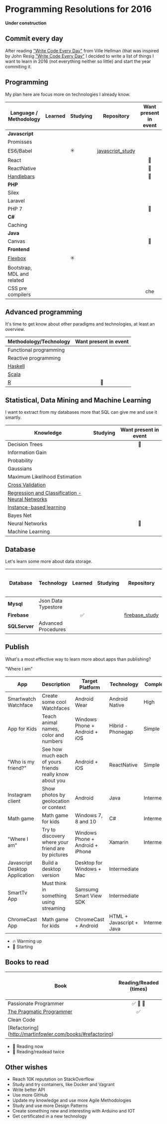 # Programming Resolutions for 2016

**Under construction**

## Commit every day

After reading ["Write Code Every Day"](https://medium.com/@efexen/write-code-every-day-aab8c7c192f5#.il9ia02kd) from Ville Hellman (that was inspired by John Resig ["Write Code Every Day"](http://ejohn.org/blog/write-code-every-day/) I decided to write a list of things I want to learn in 2016 (not everything neither so little) and start the year commiting it.


## Programming

My plan here are focus more on technologies I already  know.

Language / Methodology | Learned | Studying | Repository | Want present in event
-----------------------|:-------:|:---------|:----------:|:---------------------:
**Javascript** |  |  |  
Promisses |  |  | |  
ES6/Babel |  |  :eight_spoked_asterisk: | [javascript_study](https://github.com/TiagoGouvea/javascript_study) |  
React |  | |  | :loudspeaker: 
ReactNative | |   | | :loudspeaker: 
[Handlebars](http://handlebarsjs.com/) |  | | |  :loudspeaker: 
**PHP** |  |  | |  
Silex |  |  | |  
Laravel |  |  | |  
PHP 7 |  |  |  |  :loudspeaker: 
**C#** |  |  | |  
Caching | |  | |  
**Java** | |  | |  
Canvas | |   | |  :loudspeaker: 
**Frontend** | |  | |  
[Flexbox](https://css-tricks.com/snippets/css/a-guide-to-flexbox/) |  |  :eight_spoked_asterisk:  |  |
Bootstrap, MDL and related | |  | |  
CSS pre compilers |  |  | |  che


## Advanced programming

It's time to get know about other paradigms and technologies, at least an overview.

Methodology/Technology | Want present in event
-----------------------|:--:|
Functional programming | |
Reactive programming | |
[Haskell](https://www.haskell.org/) | |
[Scala](http://www.scala-lang.org/) | |
[R](https://www.r-project.org/) | :loudspeaker: |


## Statistical, Data Mining and Machine Learning

I want to extract from my databases more that SQL can give me and use it smartly.

Knowledge | Studying | Want present in event
----------|:--------:|:---------------------:
Decision Trees |     | :loudspeaker: |
Information Gain | | | 
Probability | | | 
Gaussians | | | 
Maximum Likelihood Estimation  | | | 
[Cross Validation](http://www.autonlab.org/tutorials/overfit10.pdf) | | | 
[Regression and Classification - Neural Networks](http://www.autonlab.org/tutorials/neural13.pdf) | | |
[Instance-based learning](http://www.autonlab.org/tutorials/mbl08.pdf) | | |
Bayes Net | | |
Neural Networks |  |  :loudspeaker: | 
Machine Learning | | | 


## Database

Let's learn some more about data storage.

Database | Technology | Learned | Studying | Repository | Want present in event
---------|------------|:-------:|:--------:|:----------:|:--------------------:
**Mysql** | Json Data Typestore | |  | | :loudspeaker:
**Firebase** |        | :white_check_mark: |  | [firebase_study](https://github.com/TiagoGouvea/firebase_study) |  :loudspeaker: 
**SQLServer**  | Advanced Procedures |  | | 


## Publish

What's a most effective way to learn more about apps than publishing?

"Where I am"

App  | Description | Target Platform | Technology  | Complexity  |  Status
-----|-------------|-----------------|-------------|-------------|:--------:|
Smartwatch Watchface |  Create some cool Watchfaces  | Android Wear | Android Native | High | |
App for Kids | Teach animal names, color and numbers | Windows Phone + Android + iOS |   Hibrid - Phonegap | Simple | :fire: |
"Who is my friend?" | See how much each of yours friends really know about you | Android + iOS | ReactNative | Simple | | 
Instagram client | Show photos by geolocation or context | Android | Java | Intermediate | |
Math game | Math game for kids | Windows 7, 8 and 10 | C# | Intermediate | |
"Where I am" | Try to discovery where your friend are by pictures | Windows Phone + Android + iPhone | Xamarin |  Intermediate | |
Javascript Desktop Application | Build a desktop version | Desktop for Windows + Mac | Intermediate | |
SmartTv App | Must think in something using streaming | Samsumg Smart View SDK |  Intermediate  | |
ChromeCast App | Math game for kids | ChromeCast + Android | HTML + Javascript + Java | Intermediate | |

* :fire: Warming up
* :beginner: Starting


## Books to read

Book | Reading/Readed (times)  | Want present in a event
-----|:-----------------------:|:-----------------------:
Passionate Programmer | :white_check_mark: :book: :repeat: |  :white_check_mark:
[The Pragmatic Programmer](http://www.pragprog.com/the-pragmatic-programmer) | :white_check_mark: |   :white_check_mark: |
Clean Code |    |   |
[Refactoring] (http://martinfowler.com/books/#refactoring) |    |   |

* :book: Reading now
* :repeat: Reading/readead twice


## Other wishes

* Reach 10K reputation on StackOverflow
* Study and try containers, like Docker and Vagrant
* Write better API
* Use more GitHub
* Update my knowledge and use more Agile Methodologies
* Study and use more Design Patterns
* Create something new and interesting with Arduino and IOT
* Get certificated in a new technology
